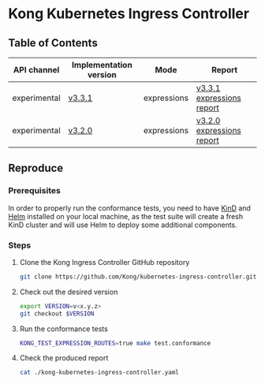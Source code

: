 # Kong Kubernetes Ingress Controller

## Table of Contents

| API channel  | Implementation version                                                              | Mode        | Report                                                |
|--------------|-------------------------------------------------------------------------------------|-------------|-------------------------------------------------------|
| experimental | [v3.3.1](https://github.com/Kong/kubernetes-ingress-controller/releases/tag/v3.3.1) | expressions | [v3.3.1 expressions report](./experimental-v3.3.1-expressions-report.yaml) |
| experimental | [v3.2.0](https://github.com/Kong/kubernetes-ingress-controller/releases/tag/v3.2.0) | expressions | [v3.2.0 expressions report](./experimental-v3.2.0-expressions-report.yaml) |
## Reproduce

### Prerequisites

In order to properly run the conformance tests, you need to have [KinD](https://github.com/kubernetes-sigs/kind)
and [Helm](https://github.com/helm/helm) installed on your local machine, as the
test suite will create a fresh KinD cluster and will use Helm to deploy some additional
components.

### Steps

1. Clone the Kong Ingress Controller GitHub repository

   ```bash
   git clone https://github.com/Kong/kubernetes-ingress-controller.git && cd kubernetes-ingress-controller
   ```

2. Check out the desired version

   ```bash
   export VERSION=v<x.y.z>
   git checkout $VERSION
   ```

3. Run the conformance tests

   ```bash
   KONG_TEST_EXPRESSION_ROUTES=true make test.conformance
   ```

4. Check the produced report

   ```bash
   cat ./kong-kubernetes-ingress-controller.yaml
   ```
